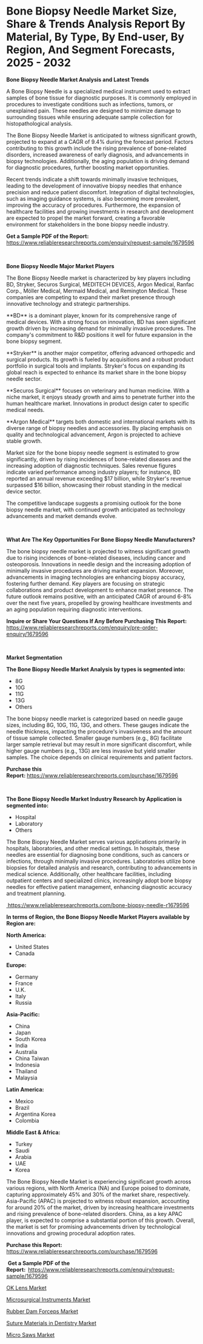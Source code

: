 <p><h1>Bone Biopsy Needle Market Size, Share & Trends Analysis Report By Material, By Type, By End-user, By Region, And Segment Forecasts, 2025 - 2032</h1></p><p><strong>Bone Biopsy Needle Market Analysis and Latest Trends</strong></p>
<p><p>A Bone Biopsy Needle is a specialized medical instrument used to extract samples of bone tissue for diagnostic purposes. It is commonly employed in procedures to investigate conditions such as infections, tumors, or unexplained pain. These needles are designed to minimize damage to surrounding tissues while ensuring adequate sample collection for histopathological analysis.</p><p>The Bone Biopsy Needle Market is anticipated to witness significant growth, projected to expand at a CAGR of 9.4% during the forecast period. Factors contributing to this growth include the rising prevalence of bone-related disorders, increased awareness of early diagnosis, and advancements in biopsy technologies. Additionally, the aging population is driving demand for diagnostic procedures, further boosting market opportunities.</p><p>Recent trends indicate a shift towards minimally invasive techniques, leading to the development of innovative biopsy needles that enhance precision and reduce patient discomfort. Integration of digital technologies, such as imaging guidance systems, is also becoming more prevalent, improving the accuracy of procedures. Furthermore, the expansion of healthcare facilities and growing investments in research and development are expected to propel the market forward, creating a favorable environment for stakeholders in the bone biopsy needle industry.</p></p>
<p><strong>Get a Sample PDF of the Report:&nbsp;</strong> <a href="https://www.reliableresearchreports.com/enquiry/request-sample/1679596?utm_campaign=32&utm_medium=2&utm_source=Github&utm_content=ia&utm_term=03032025&utm_id=bone-biopsy-needle">https://www.reliableresearchreports.com/enquiry/request-sample/1679596</a></p>
<p>&nbsp;</p>
<p><strong>Bone Biopsy Needle Major Market Players</strong></p>
<p><p>The Bone Biopsy Needle market is characterized by key players including BD, Stryker, Securos Surgical, MEDITECH DEVICES, Argon Medical, Ranfac Corp., Möller Medical, Mermaid Medical, and Remington Medical. These companies are competing to expand their market presence through innovative technology and strategic partnerships.</p><p>**BD** is a dominant player, known for its comprehensive range of medical devices. With a strong focus on innovation, BD has seen significant growth driven by increasing demand for minimally invasive procedures. The company's commitment to R&D positions it well for future expansion in the bone biopsy segment.</p><p>**Stryker** is another major competitor, offering advanced orthopedic and surgical products. Its growth is fueled by acquisitions and a robust product portfolio in surgical tools and implants. Stryker's focus on expanding its global reach is expected to enhance its market share in the bone biopsy needle sector.</p><p>**Securos Surgical** focuses on veterinary and human medicine. With a niche market, it enjoys steady growth and aims to penetrate further into the human healthcare market. Innovations in product design cater to specific medical needs.</p><p>**Argon Medical** targets both domestic and international markets with its diverse range of biopsy needles and accessories. By placing emphasis on quality and technological advancement, Argon is projected to achieve stable growth.</p><p>Market size for the bone biopsy needle segment is estimated to grow significantly, driven by rising incidences of bone-related diseases and the increasing adoption of diagnostic techniques. Sales revenue figures indicate varied performance among industry players; for instance, BD reported an annual revenue exceeding $17 billion, while Stryker's revenue surpassed $16 billion, showcasing their robust standing in the medical device sector.</p><p>The competitive landscape suggests a promising outlook for the bone biopsy needle market, with continued growth anticipated as technology advancements and market demands evolve.</p></p>
<p>&nbsp;</p>
<p><strong>What Are The Key Opportunities For Bone Biopsy Needle Manufacturers?</strong></p>
<p><p>The bone biopsy needle market is projected to witness significant growth due to rising incidences of bone-related diseases, including cancer and osteoporosis. Innovations in needle design and the increasing adoption of minimally invasive procedures are driving market expansion. Moreover, advancements in imaging technologies are enhancing biopsy accuracy, fostering further demand. Key players are focusing on strategic collaborations and product development to enhance market presence. The future outlook remains positive, with an anticipated CAGR of around 6-8% over the next five years, propelled by growing healthcare investments and an aging population requiring diagnostic interventions.</p></p>
<p><strong>Inquire or Share Your Questions If Any Before Purchasing This Report:</strong> <a href="https://www.reliableresearchreports.com/enquiry/pre-order-enquiry/1679596?utm_campaign=32&utm_medium=2&utm_source=Github&utm_content=ia&utm_term=03032025&utm_id=bone-biopsy-needle">https://www.reliableresearchreports.com/enquiry/pre-order-enquiry/1679596</a></p>
<p>&nbsp;</p>
<p><strong>Market Segmentation</strong></p>
<p><strong>The Bone Biopsy Needle Market Analysis by types is segmented into:</strong></p>
<p><ul><li>8G</li><li>10G</li><li>11G</li><li>13G</li><li>Others</li></ul></p>
<p><p>The bone biopsy needle market is categorized based on needle gauge sizes, including 8G, 10G, 11G, 13G, and others. These gauges indicate the needle thickness, impacting the procedure's invasiveness and the amount of tissue sample collected. Smaller gauge numbers (e.g., 8G) facilitate larger sample retrieval but may result in more significant discomfort, while higher gauge numbers (e.g., 13G) are less invasive but yield smaller samples. The choice depends on clinical requirements and patient factors.</p></p>
<p><strong>Purchase this Report:&nbsp;</strong><a href="https://www.reliableresearchreports.com/purchase/1679596?utm_campaign=32&utm_medium=2&utm_source=Github&utm_content=ia&utm_term=03032025&utm_id=bone-biopsy-needle">https://www.reliableresearchreports.com/purchase/1679596</a></p>
<p>&nbsp;</p>
<p><strong>The Bone Biopsy Needle Market Industry Research by Application is segmented into:</strong></p>
<p><ul><li>Hospital</li><li>Laboratory</li><li>Others</li></ul></p>
<p><p>The Bone Biopsy Needle Market serves various applications primarily in hospitals, laboratories, and other medical settings. In hospitals, these needles are essential for diagnosing bone conditions, such as cancers or infections, through minimally invasive procedures. Laboratories utilize bone biopsies for detailed analysis and research, contributing to advancements in medical science. Additionally, other healthcare facilities, including outpatient centers and specialized clinics, increasingly adopt bone biopsy needles for effective patient management, enhancing diagnostic accuracy and treatment planning.</p></p>
<p><a href="https://www.reliableresearchreports.com/bone-biopsy-needle-r1679596?utm_campaign=32&utm_medium=2&utm_source=Github&utm_content=ia&utm_term=03032025&utm_id=bone-biopsy-needle">&nbsp;https://www.reliableresearchreports.com/bone-biopsy-needle-r1679596</a></p>
<p><strong>In terms of Region, the Bone Biopsy Needle Market Players available by Region are:</strong></p>
<p>
    <p> <strong> North America: </strong>
        <ul>
            <li>United States</li>
            <li>Canada</li>
        </ul>
        </p> 
    <p> <strong> Europe: </strong>
        <ul>
            <li>Germany</li>
            <li>France</li>
            <li>U.K.</li>
            <li>Italy</li>
            <li>Russia</li>
        </ul>
        </p> 
    <p> <strong> Asia-Pacific: </strong>
        <ul>
            <li>China</li>
            <li>Japan</li>
            <li>South Korea</li>
            <li>India</li>
            <li>Australia</li>
            <li>China Taiwan</li>
            <li>Indonesia</li>
            <li>Thailand</li>
            <li>Malaysia</li>
        </ul>
        </p> 
    <p> <strong> Latin America: </strong>
        <ul>
            <li>Mexico</li>
            <li>Brazil</li>
            <li>Argentina Korea</li>
            <li>Colombia</li>
        </ul>
        </p> 
    <p> <strong> Middle East & Africa: </strong>
        <ul>
            <li>Turkey</li>
            <li>Saudi</li>
            <li>Arabia</li>
            <li>UAE</li>
            <li>Korea</li>
        </ul>
    </p>
    </p>
<p><p>The Bone Biopsy Needle Market is experiencing significant growth across various regions, with North America (NA) and Europe poised to dominate, capturing approximately 45% and 30% of the market share, respectively. Asia-Pacific (APAC) is projected to witness robust expansion, accounting for around 20% of the market, driven by increasing healthcare investments and rising prevalence of bone-related disorders. China, as a key APAC player, is expected to comprise a substantial portion of this growth. Overall, the market is set for promising advancements driven by technological innovations and growing procedural adoption rates.</p></p>
<p><strong>Purchase this Report: </strong><a href="https://www.reliableresearchreports.com/purchase/1679596?utm_campaign=32&utm_medium=2&utm_source=Github&utm_content=ia&utm_term=03032025&utm_id=bone-biopsy-needle">https://www.reliableresearchreports.com/purchase/1679596</a></p>
<p>&nbsp;<strong>Get a Sample PDF of the Report:&nbsp;&nbsp;</strong><a href="https://www.reliableresearchreports.com/enquiry/request-sample/1679596?utm_campaign=32&utm_medium=2&utm_source=Github&utm_content=ia&utm_term=03032025&utm_id=bone-biopsy-needle">https://www.reliableresearchreports.com/enquiry/request-sample/1679596</a></p>
<p><strong></strong></p>
<p><p><a href="https://github.com/elizabethdagraca/Market-Research-Report-List-5/blob/main/ok-lens-market.md?utm_campaign=32&utm_medium=2&utm_source=Github&utm_content=ia&utm_term=03032025&utm_id=bone-biopsy-needle">OK Lens Market</a></p><p><a href="https://github.com/yazminwollma30/Market-Research-Report-List-1/blob/main/microsurgical-instruments-market.md?utm_campaign=32&utm_medium=2&utm_source=Github&utm_content=ia&utm_term=03032025&utm_id=bone-biopsy-needle">Microsurgical Instruments Market</a></p><p><a href="https://github.com/santosh758595/Market-Research-Report-List-7/blob/main/rubber-dam-forceps-market.md?utm_campaign=32&utm_medium=2&utm_source=Github&utm_content=ia&utm_term=03032025&utm_id=bone-biopsy-needle">Rubber Dam Forceps Market</a></p><p><a href="https://github.com/klindsey95/Market-Research-Report-List-1/blob/main/suture-materials-in-dentistry-market.md?utm_campaign=32&utm_medium=2&utm_source=Github&utm_content=ia&utm_term=03032025&utm_id=bone-biopsy-needle">Suture Materials in Dentistry Market</a></p><p><a href="https://github.com/delindacallegari68/Market-Research-Report-List-1/blob/main/micro-saws-market.md?utm_campaign=32&utm_medium=2&utm_source=Github&utm_content=ia&utm_term=03032025&utm_id=bone-biopsy-needle">Micro Saws Market</a></p></p>